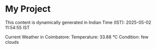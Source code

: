 # My Project

This content is dynamically generated in Indian Time (IST): 2025-05-02 11:54:55 IST


Current Weather in Coimbatore:
Temperature: 33.88 °C
Condition: few clouds
